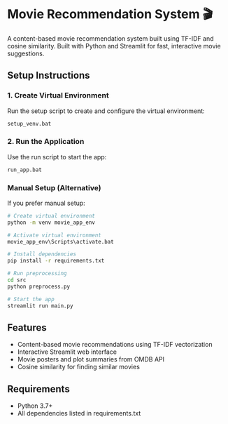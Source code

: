 # Movie Recommendation System 🎬

A content-based movie recommendation system built using TF-IDF and cosine similarity. Built with Python and Streamlit for fast, interactive movie suggestions.

## Setup Instructions

### 1. Create Virtual Environment
Run the setup script to create and configure the virtual environment:
```bash
setup_venv.bat
```

### 2. Run the Application
Use the run script to start the app:
```bash
run_app.bat
```

### Manual Setup (Alternative)
If you prefer manual setup:
```bash
# Create virtual environment
python -m venv movie_app_env

# Activate virtual environment
movie_app_env\Scripts\activate.bat

# Install dependencies
pip install -r requirements.txt

# Run preprocessing
cd src
python preprocess.py

# Start the app
streamlit run main.py
```

## Features
- Content-based movie recommendations using TF-IDF vectorization
- Interactive Streamlit web interface
- Movie posters and plot summaries from OMDB API
- Cosine similarity for finding similar movies

## Requirements
- Python 3.7+
- All dependencies listed in requirements.txt
